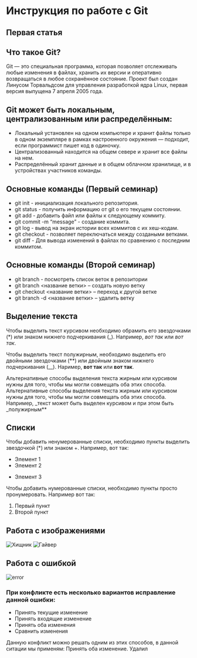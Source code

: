 # Инструкция  по работе с Git

## Первая статья

## Что такое Git?
Git — это специальная программа, которая позволяет отслеживать любые изменения в файлах, хранить их версии и оперативно возвращаться в любое сохранённое состояние.
Проект был создан Линусом Торвальдсом для управления разработкой ядра Linux, первая версия выпущена 7 апреля 2005 года.

## Git может быть локальным, централизованным или распределённым:

* Локальный установлен на одном компьютере и хранит файлы только в одном экземпляре в рамках настроенного окружения — подходит, если программист пишет код в одиночку.
* Централизованный находится на общем севере и хранит все файлы на нем.
* Распределённый хранит данные и в общем облачном хранилище, и в устройствах участников команды.

## Основные команды (Первый семинар)
* git init - инициализация локального репозитория.
* git status - получить информацию от git о его текущем состоянии.
* git add - добавить файл или файлы к следующему коммиту.
* git commit -m “message” - создание коммита.
* git log - вывод на экран истории всех коммитов с их хеш-кодам.
* git checkout - позволяет переключаться между создаными ветками.
* git diff - Для вывода изменений в файлах по сравнению с последним коммитом.

## Основные команды (Второй семинар)
* git branch - посмотреть список веток в репозитории
* git branch <название ветки> – создать новую ветку
* git checkout <название ветки> – переход к другой ветке
* git branch -d <название ветки> – удалить ветку

## Выделение текста
Чтобы выделить текст курсивом необходимо обрамить его звездочками (*) или знаком нижнего подчеркивания (_). Например, *вот так* или _вот так_.

Чтобы выделить текст полужирным, необходимо выделить его двойными звездочками (**) или двойным знаком нижнего подчеркивания (__). Наример, **вот так** или __вот так__.

Альтернативные способы выделения текста жирным или курсивом нужны для того, чтобы мы могли совмещать оба этих способа. Альтернативные способы выделения текста жирным или курсивом нужны для того, чтобы мы могли совмещать оба этих способа. Например, _текст может быть выделен курсивом и при этом быть _полужирным**

## Списки
Чтобы  добавить ненумерованные списки, необходимо пункты выделить звездочкой (*) или знаком +. Например, вот так:
* Элемент 1
* Элемент 2
+ Элемент 3

Чтобы добавить нумерованные списки, необходимо пункты просто пронумеровать. Например вот так:
1. Первый пункт
2. Второй пункт

## Работа с изображениями
![Хищник](x_27ae23a1.jpg)
![Гайвер](x_bce1a5ad.jpg)

## Работа с ошибкой 
![error](Scree.png)
### При конфликте есть несколько вариантов исправление данной ошибки:
* Принять текущие изменение
* Принять входящие изменение
* Принять оба изменения
* Сравнить изменения

Данную конфликт можно решать одним из этих способов, в данной ситации мы применям: Принять оба изменение.
Удалил
